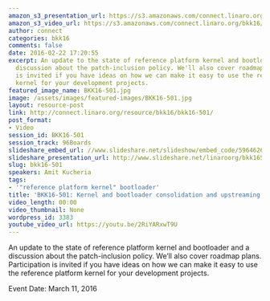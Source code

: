 ```yaml
---
amazon_s3_presentation_url: https://s3.amazonaws.com/connect.linaro.org/bkk16/Presentations/Friday/BKK16-501.pdf
amazon_s3_video_url: https://s3.amazonaws.com/connect.linaro.org/bkk16/Videos/Friday/BKK16-501%20Mezzanine%20Enablement.mp4
author: connect
categories: bkk16
comments: false
date: 2016-02-22 17:20:55
excerpt: An update to the state of reference platform kernel and bootloader and a
  discussion about the patch-inclusion policy. We'll also cover roadmap plans. Participation
  is invited if you have ideas on how we can make it easy to use the reference platform
  kernel for your development projects.
featured_image_name: BKK16-501.jpg
image: /assets/images/featured-images/BKK16-501.jpg
layout: resource-post
link: http://connect.linaro.org/resource/bkk16/bkk16-501/
post_format:
- Video
session_id: BKK16-501
session_track: 96Boards
slideshare_embed_url: //www.slideshare.net/slideshow/embed_code/59646263
slideshare_presentation_url: http://www.slideshare.net/linaroorg/bkk16501-mezzanine-enablement
slug: bkk16-501
speakers: Amit Kucheria
tags:
- '"reference platform kernel" bootloader'
title: 'BKK16-501: Kernel and bootloader consolidation and upstreaming'
video_length: 00:00
video_thumbnail: None
wordpress_id: 3383
youtube_video_url: https://youtu.be/2RiYARxwT9U
---
```


An update to the state of reference platform kernel and bootloader and a discussion about the patch-inclusion policy. We’ll also cover roadmap plans. Participation is invited if you have ideas on how we can make it easy to use the reference platform kernel for your development projects.

Event Date: March 11, 2016
